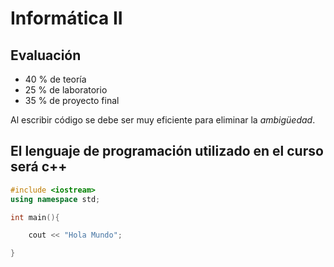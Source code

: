 # Informática II

## Evaluación

* 40 % de teoría
* 25 % de laboratorio
* 35 % de proyecto final

Al escribir código se debe ser muy eficiente para eliminar la *ambigüedad*.


## El lenguaje de programación utilizado en el curso será c++


```c++
#include <iostream>
using namespace std;

int main(){

    cout << "Hola Mundo";

}
```

